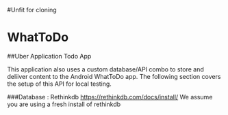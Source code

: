 #Unfit for cloning

# WhatToDo
##Uber Application Todo App

This application also uses a custom database/API combo to store and deliiver content to the Android WhatToDo app.
The following section covers the setup of this API for local testing.

###Database : Rethinkdb
https://rethinkdb.com/docs/install/
We assume you are using a fresh install of rethinkdb
